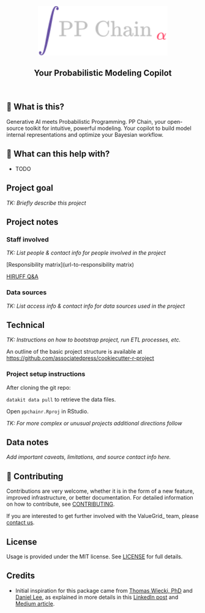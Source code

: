<p align="center">
    <a href="https://ppchain.org" target="_blank">
        <img border="0" alt="PP Chain logo" src="https://github.com/shadowboxingskills/ppchainR/blob/master/logo.svg?raw=true" width="340" height="auto" style="background-color: transparent;
border: none;">
    </a>
</p>
<h2 align="center" style="border-bottom: none">Your Probabilistic Modeling Copilot</h2>
<br/>

## 🤔 What is this?

Generative AI meets Probabilistic Programming.
PP Chain, your open-source toolkit for intuitive, powerful modeling.
Your copilot to build model internal representations and optimize your Bayesian workflow.

## 🚀 What can this help with?

- TODO

## Project goal

_TK: Briefly describe this project_

## Project notes

### Staff involved

_TK: List people & contact info for people involved in the project_

[Responsibility matrix](url-to-responsibility matrix)

[HIRUFF Q&A](url-to-hiruff)

### Data sources

_TK: List access info & contact info for data sources used in the project_

## Technical

_TK: Instructions on how to bootstrap project, run ETL processes, etc._

An outline of the basic project structure is available at https://github.com/associatedpress/cookiecutter-r-project

### Project setup instructions

After cloning the git repo:

`datakit data pull` to retrieve the data files.

Open `ppchainr.Rproj` in RStudio.

_TK: For more complex or unusual projects additional directions follow_

## Data notes

_Add important caveats, limitations, and source contact info here._

## 💁 Contributing

Contributions are very welcome, whether it is in the form of a new feature, improved infrastructure, or better documentation.
For detailed information on how to contribute, see [CONTRIBUTING](https://github.com/shadowboxingskills/ppchainR/blob/master/CONTRIBUTING.rst).

If you are interested to get further involved with the ValueGrid\_ team, please [contact us](mailto:nawel@valuegrid.io?subject=[GitHub]%20PPChainR).

## License

Usage is provided under the MIT license.
See [LICENSE](https://github.com/shadowboxingskills/ppchainR/blob/master/LICENSE) for full details.

## Credits

- Initial inspiration for this package came from [Thomas Wiecki, PhD](https://www.linkedin.com/in/twiecki) and [Daniel Lee](https://www.linkedin.com/in/syclik), as explained in more details in this [LinkedIn post](https://www.linkedin.com/pulse/harnessing-gpts-next-significant-advancement-marc-fournier-carrie) and [Medium article](https://medium.com/@marc.fourniercarrie/harnessing-gpts-for-the-next-significant-advancement-in-probabilistic-programming-70ccfc33846f).
